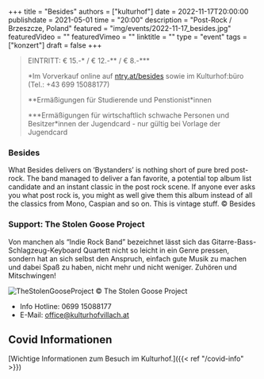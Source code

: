 +++
title = "Besides"
authors = ["kulturhof"]
date = 2022-11-17T20:00:00
publishdate = 2021-05-01
time = "20:00"
description = "Post-Rock / Brzeszcze, Poland"
featured = "img/events/2022-11-17_besides.jpg"
featuredVideo = ""
featuredVimeo = ""
linktitle = ""
type = "event"
tags = ["konzert"]
draft = false
+++


> EINTRITT: € 15.-\* / € 12.-\*\* / € 8.-\*\*\*
>
> \*Im Vorverkauf online auf [ntry.at/besides](https://ntry.at/besides) sowie im Kulturhof:büro (Tel.: +43 699 15088177)
> 
> \*\*Ermäßigungen für Studierende und Penstionist\*innen
> 
> \*\*\*Ermäßigungen für wirtschaftlich schwache Personen und Besitzer*innen der Jugendcard - nur gültig bei Vorlage der Jugendcard



### Besides

What Besides delivers on ‘Bystanders’ is nothing short of pure bred post-rock. The band managed to deliver a fan favorite, a potential top album list candidate and an instant classic in the post rock scene. If anyone ever asks you what post rock is, you might as well give them this album instead of all the classics from  Mono, Caspian and so on. This is vintage stuff.
© Besides


### Support: The Stolen Goose Project

Von manchen als “Indie Rock Band” bezeichnet lässt sich das Gitarre-Bass-Schlagzeug-Keyboard Quartett nicht so leicht in ein Genre pressen, sondern hat an sich selbst den Anspruch, einfach gute Musik zu machen und dabei Spaß zu haben, nicht mehr und nicht weniger. Zuhören und Mitschwingen!

![TheStolenGooseProject](/img/events/2022-11-17_TheStolenGooseProject_c_TheStolenGooseProject.jpg)
© The Stolen Goose Project

- Info Hotline: 0699 15088177 
- E-Mail: office@kulturhofvillach.at

## Covid Informationen

[Wichtige Informationen zum Besuch im Kulturhof.]({{< ref "/covid-info" >}})
